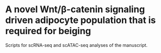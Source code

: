 # A novel Wnt/β-catenin signaling driven adipocyte population that is required for beiging
Scripts for scRNA-seq and scATAC-seq analyses of the manuscript.
